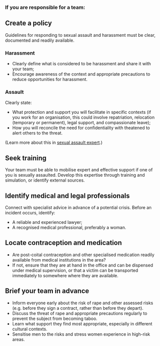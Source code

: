 [Title]: # (Prepare)
[Order]: # (3)

### If you are responsible for a team: 

## Create a policy

Guidelines for responding to sexual assault and harassment must be clear,
documented and readily available.

### Harassment

* Clearly define what is considered to be harassment and share it with your team;
* Encourage awareness of the context and appropriate precautions to reduce opportunities for harassment.

### Assault

Clearly state:

*	What protection and support you will facilitate in specific contexts (if you work for an organisation, this could involve repatriation, relocation (temporary or permanent), legal support, and compassionate leave);
*  How you will reconcile the need for confidentiality with theatened to alert others to the threat.

(Learn more about this in [sexual assault expert](umbrella://lesson/sexual-assault/2).)

## Seek training

Your team must be able to mobilise expert and effective support if one of you is sexually assaulted. Develop this expertise through training and simulation, or identify external sources.

## Identify medical and legal professionals

Connect with specialist advice in advance of a potential crisis. Before an incident occurs, identify: 

*	A reliable and experienced lawyer; 
* 	A recognised medical professional, preferably a woman.  

## Locate contraception and medication

*	Are post-coital contraception and other specialised medication readily available from medical institutions in the area? 
* If not, ensure that they are at hand in the office and can be dispensed under
medical supervision, or that a victim can be transported immediately to
somewhere where they are available. 

## Brief your team in advance

*	Inform everyone early about the risk of rape and other assessed risks (e.g. before they sign a contract, rather than before they depart).
* Discuss the threat of rape and appropriate precautions regularly to prevent the subject from becoming taboo.
* Learn what support they find most appropriate, especially in different cultural contexts.
* Sensitise men to the risks and stress women experience in high-risk areas.
